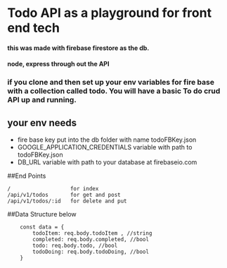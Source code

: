 # Todo API as a playground for front end tech

#### this was made with firebase firestore as the db. 
#### node, express through out the API

### if you clone and then set up your env variables for fire base with a collection called todo. You will have a basic To do crud API up and running.

## your env needs
* fire base key put into the db folder with name todoFBKey.json
* GOOGLE_APPLICATION_CREDENTIALS variable with path to todoFBKey.json
* DB_URL variable with path to your database at firebaseio.com

##End Points

    /                   for index
    /api/v1/todos       for get and post
    /api/v1/todos/:id   for delete and put

##Data Structure below

```
    const data = {
        todoItem: req.body.todoItem , //string
        completed: req.body.completed, //bool
        todo: req.body.todo, //bool
        todoDoing: req.body.todoDoing, //bool 
    }
```
